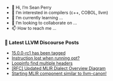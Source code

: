 - 👋 Hi, I’m Sean Perry
- 👀 I’m interested in compilers (c++, COBOL, llvm)
- 🌱 I’m currently learning ...
- 💞️ I’m looking to collaborate on ...
- 📫 How to reach me ...

<!---
s66perry/s66perry is a ✨ special ✨ repository because its `README.md` (this file) appears on your GitHub profile.
You can click the Preview link to take a look at your changes.
--->
### 📕 Latest LLVM Discourse Posts

<!-- DISCOURSE-LLVM:START -->
- [15.0.0-rc1 has been tagged](https://discourse.llvm.org/t/15-0-0-rc1-has-been-tagged/64174?page=2#post_34)
- [Instruction lost when running opt?](https://discourse.llvm.org/t/instruction-lost-when-running-opt/64314#post_1)
- [Loopinfo find multiple headers](https://discourse.llvm.org/t/loopinfo-find-multiple-headers/64057#post_6)
- [[RFC] Updated MLIR Dialect Overview Diagram](https://discourse.llvm.org/t/rfc-updated-mlir-dialect-overview-diagram/64266#post_17)
- [Starting MLIR component similar to llvm-canon!](https://discourse.llvm.org/t/starting-mlir-component-similar-to-llvm-canon/2104#post_13)
<!-- DISCOURSE-LLVM:END -->
